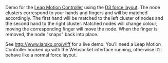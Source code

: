 Demo for the [Leap Motion Controller](https://www.leapmotion.com/) using the [D3
force layout](https://github.com/mbostock/d3/wiki/Force-Layout). The node
clusters correspond to your hands and fingers and will be matched accordingly.
The first hand will be matched to the left cluster of nodes and the second hand
to the right cluster. Matched nodes will change colour; moving the corresponding
finger will move the node. When the finger is removed, the node "snaps" back
into place.

See http://www.larsko.org/v/lff for a live demo. You'll need a Leap Motion
Controller hooked up with the Websocket interface running, otherwise it'll
behave like a normal force layout.
